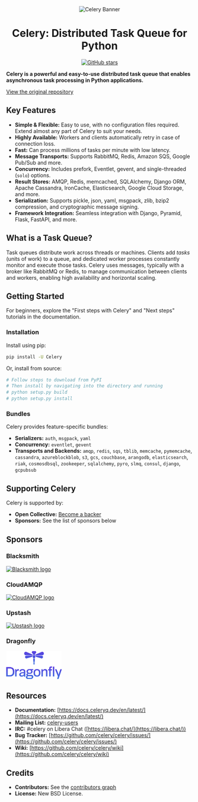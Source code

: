 <div align="center">
  <img src="https://docs.celeryq.dev/en/latest/_images/celery-banner-small.png" alt="Celery Banner">
  <h1>Celery: Distributed Task Queue for Python</h1>
</div>

<p align="center">
  <a href="https://github.com/celery/celery">
    <img src="https://img.shields.io/github/stars/celery/celery?style=social" alt="GitHub stars">
  </a>
</p>

**Celery is a powerful and easy-to-use distributed task queue that enables asynchronous task processing in Python applications.** 

[View the original repository](https://github.com/celery/celery)

## Key Features

*   **Simple & Flexible:** Easy to use, with no configuration files required. Extend almost any part of Celery to suit your needs.
*   **Highly Available:**  Workers and clients automatically retry in case of connection loss.
*   **Fast:** Can process millions of tasks per minute with low latency.
*   **Message Transports:** Supports RabbitMQ, Redis, Amazon SQS, Google Pub/Sub and more.
*   **Concurrency:** Includes prefork, Eventlet, gevent, and single-threaded (``solo``) options.
*   **Result Stores:**  AMQP, Redis, memcached, SQLAlchemy, Django ORM, Apache Cassandra, IronCache, Elasticsearch, Google Cloud Storage, and more.
*   **Serialization:** Supports pickle, json, yaml, msgpack, zlib, bzip2 compression, and cryptographic message signing.
*   **Framework Integration:** Seamless integration with Django, Pyramid, Flask, FastAPI, and more.

## What is a Task Queue?

Task queues distribute work across threads or machines. Clients add *tasks* (units of work) to a queue, and dedicated worker processes constantly monitor and execute those tasks. Celery uses messages, typically with a broker like RabbitMQ or Redis, to manage communication between clients and workers, enabling high availability and horizontal scaling.

## Getting Started

For beginners, explore the "First steps with Celery" and "Next steps" tutorials in the documentation.

### Installation

Install using pip:

```bash
pip install -U Celery
```

Or, install from source:

```bash
# Follow steps to download from PyPI
# Then install by navigating into the directory and running
# python setup.py build
# python setup.py install
```

### Bundles

Celery provides feature-specific bundles:

*   **Serializers:** `auth`, `msgpack`, `yaml`
*   **Concurrency:** `eventlet`, `gevent`
*   **Transports and Backends:** `amqp`, `redis`, `sqs`, `tblib`, `memcache`, `pymemcache`, `cassandra`, `azureblockblob`, `s3`, `gcs`, `couchbase`, `arangodb`, `elasticsearch`, `riak`, `cosmosdbsql`, `zookeeper`, `sqlalchemy`, `pyro`, `slmq`, `consul`, `django`, `gcpubsub`

## Supporting Celery

Celery is supported by:

*   **Open Collective:** [Become a backer](https://opencollective.com/celery#backer)
*   **Sponsors:**  See the list of sponsors below

## Sponsors

### Blacksmith

<a href="https://blacksmith.sh/">
    <img src="./docs/images/blacksmith-logo-white-on-black.svg" alt="Blacksmith logo" width="240">
</a>

### CloudAMQP

<a href="https://www.cloudamqp.com/">
    <img src="./docs/images/cloudamqp-logo-lightbg.svg" alt="CloudAMQP logo" width="240">
</a>

### Upstash

<a href="http://upstash.com/?code=celery">
    <img src="https://upstash.com/logo/upstash-dark-bg.svg" alt="Upstash logo" width="200">
</a>

### Dragonfly

<a href="https://www.dragonflydb.io/">
    <img src="https://github.com/celery/celery/raw/main/docs/images/dragonfly.svg" alt="Dragonfly logo" width="150">
</a>

## Resources

*   **Documentation:** [https://docs.celeryq.dev/en/latest/](https://docs.celeryq.dev/en/latest/)
*   **Mailing List:** [celery-users](https://groups.google.com/group/celery-users/)
*   **IRC:**  #celery on Libera Chat ([https://libera.chat/](https://libera.chat/))
*   **Bug Tracker:** [https://github.com/celery/celery/issues/](https://github.com/celery/celery/issues/)
*   **Wiki:** [https://github.com/celery/celery/wiki](https://github.com/celery/celery/wiki)

## Credits

*   **Contributors:** See the [contributors graph](https://github.com/celery/celery/graphs/contributors)
*   **License:** New BSD License.